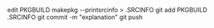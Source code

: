 edit PKGBUILD
makepkg --printsrcinfo > .SRCINFO
git add PKGBUILD .SRCINFO
git commit -m "explanation"
git push
